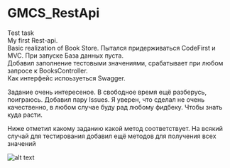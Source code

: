 # GMCS_RestApi
Test task    
My first Rest-api.    
Basic realization of Book Store. 
Пытался придерживаться CodeFirst и MVC. При запуске База данных пуста.     
Добавил заполнение тестовыми значениями, срабатывает при любом запросе к BooksController.    
Как интерфейс испоьзуеться Swagger.

Задание очень интересеное. В свободное время ещё разберусь, поиграюсь. Добавил пару Issues.
Я уверен, что сделал не очень качественно, в любом случае буду рад любому фидбеку. Чтобы знать куда расти.   

Ниже отметил какому заданию какой метод соответствует. На всякий случай для тестирования добавил ещё методов для получения всех значений

![alt text](https://github.com/Borismegabanan/GMCS_RestApi/blob/Develop/Pictures/methodsScreenShot)

